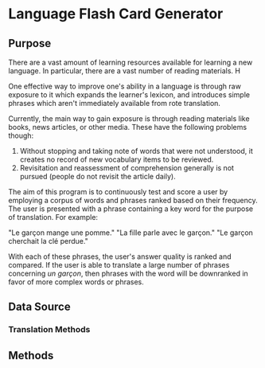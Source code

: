 # Language Flash Card Generator

## Purpose

There are a vast amount of learning resources available for learning a new language. In particular, there are a vast number of reading materials. H

One effective way to improve one's ability in a language is through raw exposure to it which expands the learner's lexicon, and introduces simple phrases
which aren't immediately available from rote translation.

Currently, the main way to gain exposure is through reading materials like books, news articles, or other media. These have the following problems though:
1. Without stopping and taking note of words that were not understood, it creates no record of new vocabulary items to be reviewed.
2. Revisitation and reassessment of comprehension generally is not pursued (people do not revisit the article daily).

The aim of this program is to continuously test and score a user by employing a corpus of words and phrases ranked based on their frequency. The user is presented
with a phrase containing a key word for the purpose of translation. For example:

"Le garçon mange une pomme."
"La fille parle avec le garçon."
"Le garçon cherchait la clé perdue."

With each of these phrases, the user's answer quality is ranked and compared. If the user is able to translate a large number of phrases concerning *un garçon*, then phrases with the
word will be downranked in favor of more complex words or phrases.

## Data Source

### Translation Methods

## Methods
